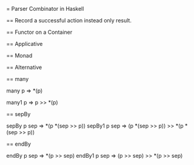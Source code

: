 = Parser Combinator in Haskell

==  Record a successful action instead only result.


== Functor on a Container

== Applicative

== Monad

== Alternative


== many

many p => *(p)

many1 p => p >> *(p)

== sepBy

sepBy p sep => *(p *(sep >> p))
sepBy1 p sep => (p *(sep >> p)) >> *(p *(sep >> p))

== endBy

endBy p sep => *(p >> sep)
endBy1 p sep => (p >> sep) >> *(p >> sep)

